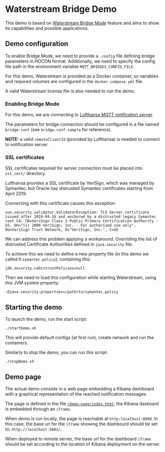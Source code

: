 Waterstream Bridge Demo
=======================

This demo is based on [Waterstream Bridge Mode](https://docs.waterstream.io/release/bridge.html) feature and aims to show its capabilities and possible applications.

## Demo configuration

To enable Bridge Mode, we need to provide a `.config` file defining bridge parameters in HOCON format. Additionally, we need to specify the config file path in the environment variable `MQTT_BRIDGES_CONFIG_FILE`.

For this demo, Waterstream is provided as a Docker container, so variables and required volumes are configured in the `docker-compose.yml` file.

A valid Waterstream license file is also needed to run the demo.


### Enabling Bridge Mode

For this demo, we are connecting to [Lufthansa MQTT notification server](https://developer.lufthansa.com/docs/api_basics/notification_service/Connect_to_the_MQTT_Server).

The parameters for bridge connection should be configured in a file named `bridge.conf` (see `bridge.conf.sample` for reference).

**NOTE:** a valid `remoteClientId` (provided by Lufthansa) is needed to connect to notification server.


### SSL certificates

SSL certificates required for server connection must be placed into `ssl_cert/` directory.  

Lufthansa provides a SSL certificate by VeriSign, which was managed by Symantec; but Oracle has distrusted Symantec certificates starting from April 2019.

Connecting with this certificate causes this exception:

    sun.security.validator.ValidatorException: TLS Server certificate issued after 2019-04-16 and anchored by a distrusted legacy Symantec root CA: CN=VeriSign Class 3 Public Primary Certification Authority - G5, OU="(c) 2006 VeriSign, Inc. - For authorized use only", OU=VeriSign Trust Network, O="VeriSign, Inc.", C=US

We can address this problem applying a workaround. Overriding the list of distrusted Certificate Authoirities defined in `java.security` file.

To achieve this we need to define a new property file (in this demo we called it `symantec.policy`), containing this:

    jdk.security.caDistrustPolicies=null

Then we need to load this configuration while starting Waterstream, using this JVM system property:

    -Djava.security.properties=/path/to/symantec.policy


## Starting the demo

To launch the demo, run the start script:

    ./startDemo.sh

This will provide default configs (at first run), create network and run the containers.

Similarly to stop the demo, you can run this script:

    ./stopDemo.sh


## Demo page

The actual demo consists in a web page embedding a Kibana dashboard with a graphical representation of the reached notification messages.

The page is defined in the file [`/demo-page/index.html`](https://gitlab.com/simplematter/waterstream-bridge-demo/-/blob/master/demo-page/index.html); the Kibana dasboard is embedded through an `iframe`.

When demo is run locally, the page is reachable at `http:localhost:8090`. In this case, the base url for the `iframe` showing the dashbourd should be set to: `http://localhost:5601/`.

When deployed to remote server, the base url for the dashboard `iframe` should be set according to the location of Kibana deployment on the server.

